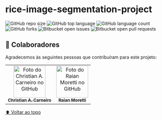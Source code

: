 # rice-image-segmentation-project
![GitHub repo size](https://img.shields.io/github/repo-size/horakhy/rice-image-segmentation-project?style=for-the-badge)
![GitHub top language](https://img.shields.io/github/languages/top/horakhy/rice-image-segmentation-project?style=for-the-badge)
![GitHub language count](https://img.shields.io/github/languages/count/horakhy/rice-image-segmentation-project?style=for-the-badge)
![GitHub forks](https://img.shields.io/github/forks/horakhy/rice-image-segmentation-project?style=for-the-badge)
![Bitbucket open issues](https://img.shields.io/bitbucket/issues/horakhy/rice-image-segmentation-project?style=for-the-badge)
![Bitbucket open pull requests](https://img.shields.io/bitbucket/pr-raw/horakhy/rice-image-segmentation-project?style=for-the-badge)

## 🤝 Colaboradores

Agradecemos às seguintes pessoas que contribuíram para este projeto:

<table>
  <tr>
    <td align="center">
      <a href="https://github.com/horakhy/">
        <img src="https://avatars.githubusercontent.com/u/62550733?v=4" width="100px;" alt="Foto do Christian A. Carneiro no GitHub"/><br>
        <sub>
          <b>Christian A. Carneiro</b>
        </sub>
      </a>
    </td>
    <td align="center">
      <a href="https://github.com/Raian-Moretti/">
        <img src="https://avatars.githubusercontent.com/u/48537653?v=4" width="100px;" alt="Foto do Raian Moretti no GitHub"/><br>
        <sub>
          <b>Raian Moretti</b>
        </sub>
      </a>
    </td>
  </tr>
</table>

[⬆ Voltar ao topo](#rice-image-segmentation-project)<br>
